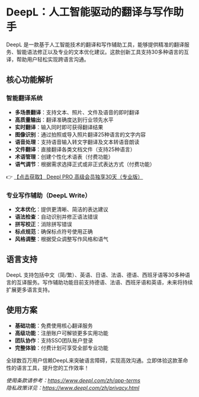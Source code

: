 # DeepL：人工智能驱动的翻译与写作助手

DeepL 是一款基于人工智能技术的翻译和写作辅助工具，能够提供精准的翻译服务、智能语法修正以及专业的文本优化建议。这款创新工具支持30多种语言的互译，帮助用户轻松实现跨语言沟通。

## 核心功能解析

### 智能翻译系统
- **多场景翻译**：支持文本、照片、文件及语音的即时翻译
- **高质量输出**：翻译准确度达到行业领先水平
- **实时翻译**：输入同时即可获得翻译结果
- **图像识别**：通过拍照或导入照片翻译25种语言的文字内容
- **语音处理**：支持语音输入转文字翻译及文本转语音朗读
- **文件翻译**：直接翻译各类文档文件（支持25种语言）
- **术语管理**：创建个性化术语表（付费功能）
- **语气调节**：根据需求选择正式或非正式表达方式（付费功能）

👉 [【点击获取】 Deepl PRO 高级会员独享30天（专业版） ](https://bit.ly/DEepl)

### 专业写作辅助（DeepL Write）
- **文本优化**：提供更清晰、简洁的表达建议
- **语法检查**：自动识别并修正语法错误
- **拼写校正**：消除拼写错误
- **标点规范**：确保标点符号使用正确
- **风格调整**：根据受众调整写作风格和语气

## 语言支持
DeepL 支持包括中文（简/繁）、英语、日语、法语、德语、西班牙语等30多种语言的互译服务。写作辅助功能目前支持德语、法语、西班牙语和英语，未来将持续扩展更多语言支持。

## 使用方案
- **基础功能**：免费使用核心翻译服务
- **高级功能**：注册账户可解锁更多实用功能
- **团队协作**：支持SSO团队账户登录
- **完整体验**：付费计划可享受全部专业功能

全球数百万用户信赖DeepL来突破语言障碍，实现高效沟通。立即体验这款革命性的语言工具，提升您的工作效率！

*使用条款请参考：https://www.deepl.com/zh/app-terms  
隐私政策详见：https://www.deepl.com/zh/privacy.html*